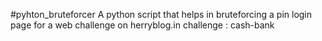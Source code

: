 #pyhton_bruteforcer
A python script that helps in bruteforcing a pin login page for a web challenge on herryblog.in 
challenge : cash-bank
